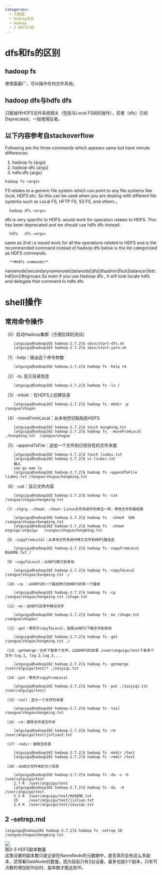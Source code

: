 ```yaml
---
categories:
  - 大数据
  - Hadoop生态
  - Hadoop
  - 2 HDFS介绍
---
```

# dfs和fs的区别

## hadoop fs 

使用面最广，可以操作任何文件系统。

## hadoop dfs与hdfs dfs

只能操作HDFS文件系统相关（包括与Local FS间的操作），前者（dfs）已经Deprecated，一般使用后者。

## 以下内容参考自stackoverflow

Following are the three commands which appears same but have minute differences

1. hadoop fs {args}
2. hadoop dfs {args}
3. hdfs dfs {args}

```shell
hadoop fs <args>
```

FS relates to a generic file system which can point to any file systems like local, HDFS etc. So this can be used when you are dealing with different file systems such as Local FS, HFTP FS, S3 FS, and others 。

```
  hadoop dfs <args>
```

dfs is very specific to HDFS. would work for operation relates to HDFS. This has been deprecated and we should use hdfs dfs instead.

```
  hdfs   dfs <args>
```

same as 2nd i.e would work for all the operations related to HDFS and is the recommended command instead of hadoop dfs
below is the list categorized as HDFS commands.

```
  **#hdfs commands**
```

  namenode|secondarynamenode|datanode|dfs|dfsadmin|fsck|balancer|fetchdt|oiv|dfsgroups
So even if you use Hadoop dfs , it will look locate hdfs and delegate that command to hdfs dfs



# shell操作

## 常用命令操作

（0）启动Hadoop集群（方便后续的测试）

```
	[atguigu@hadoop102 hadoop-2.7.2]$ sbin/start-dfs.sh
	[atguigu@hadoop103 hadoop-2.7.2]$ sbin/start-yarn.sh
```

（1）-help：输出这个命令参数

```
	[atguigu@hadoop102 hadoop-2.7.2]$ hadoop fs -help rm
```

（2）-ls: 显示目录信息

```
	[atguigu@hadoop102 hadoop-2.7.2]$ hadoop fs -ls /
```

（3）-mkdir：在HDFS上创建目录

```
	[atguigu@hadoop102 hadoop-2.7.2]$ hadoop fs -mkdir -p /sanguo/shuguo
```

（4）-moveFromLocal：从本地剪切粘贴到HDFS

```
	[atguigu@hadoop102 hadoop-2.7.2]$ touch kongming.txt
	[atguigu@hadoop102 hadoop-2.7.2]$ hadoop fs  -moveFromLocal  ./kongming.txt  /sanguo/shuguo
```

（5）-appendToFile：追加一个文件到已经存在的文件末尾

```
	[atguigu@hadoop102 hadoop-2.7.2]$ touch liubei.txt
	[atguigu@hadoop102 hadoop-2.7.2]$ vi liubei.txt
    输入
	san gu mao lu
	[atguigu@hadoop102 hadoop-2.7.2]$ hadoop fs -appendToFile liubei.txt /sanguo/shuguo/kongming.txt
```

（6）-cat：显示文件内容

```
	[atguigu@hadoop102 hadoop-2.7.2]$ hadoop fs -cat /sanguo/shuguo/kongming.txt
```

	（7）-chgrp、-chmod、-chown：Linux文件系统中的用法一样，修改文件所属权限

```
	[atguigu@hadoop102 hadoop-2.7.2]$ hadoop fs  -chmod  666  /sanguo/shuguo/kongming.txt
	[atguigu@hadoop102 hadoop-2.7.2]$ hadoop fs  -chown  atguigu:atguigu   /sanguo/shuguo/kongming.txt
```

	（8）-copyFromLocal：从本地文件系统中拷贝文件到HDFS路径去

```
	[atguigu@hadoop102 hadoop-2.7.2]$ hadoop fs -copyFromLocal README.txt /
```

	（9）-copyToLocal：从HDFS拷贝到本地

```
	[atguigu@hadoop102 hadoop-2.7.2]$ hadoop fs -copyToLocal /sanguo/shuguo/kongming.txt ./
```

	（10）-cp ：从HDFS的一个路径拷贝到HDFS的另一个路径

```
	[atguigu@hadoop102 hadoop-2.7.2]$ hadoop fs -cp /sanguo/shuguo/kongming.txt /zhuge.txt
```

	（11）-mv：在HDFS目录中移动文件

```
	[atguigu@hadoop102 hadoop-2.7.2]$ hadoop fs -mv /zhuge.txt /sanguo/shuguo/
```

	（12）-get：等同于copyToLocal，就是从HDFS下载文件到本地

```
	[atguigu@hadoop102 hadoop-2.7.2]$ hadoop fs -get /sanguo/shuguo/kongming.txt ./
```

	（13）-getmerge：合并下载多个文件，比如HDFS的目录 /user/atguigu/test下有多个文件:log.1, log.2,log.3,...

```
	[atguigu@hadoop102 hadoop-2.7.2]$ hadoop fs -getmerge /user/atguigu/test/* ./zaiyiqi.txt
```

	（14）-put：等同于copyFromLocal

```
	[atguigu@hadoop102 hadoop-2.7.2]$ hadoop fs -put ./zaiyiqi.txt /user/atguigu/test/
```

	（15）-tail：显示一个文件的末尾

```
	[atguigu@hadoop102 hadoop-2.7.2]$ hadoop fs -tail /sanguo/shuguo/kongming.txt
```

	（16）-rm：删除文件或文件夹

```
	[atguigu@hadoop102 hadoop-2.7.2]$ hadoop fs -rm /user/atguigu/test/jinlian2.txt
```

	（17）-rmdir：删除空目录

```
	[atguigu@hadoop102 hadoop-2.7.2]$ hadoop fs -mkdir /test
	[atguigu@hadoop102 hadoop-2.7.2]$ hadoop fs -rmdir /test
```

	（18）-du统计文件夹的大小信息

```
	[atguigu@hadoop102 hadoop-2.7.2]$ hadoop fs -du -s -h /user/atguigu/test
	2.7 K  /user/atguigu/test
	[atguigu@hadoop102 hadoop-2.7.2]$ hadoop fs -du  -h /user/atguigu/test
	1.3 K  /user/atguigu/test/README.txt
	15     /user/atguigu/test/jinlian.txt
	1.4 K  /user/atguigu/test/zaiyiqi.txt
```

## 2 -setrep.md

```
[atguigu@hadoop102 hadoop-2.7.2]$ hadoop fs -setrep 10 /sanguo/shuguo/kongming.txt
```

![](https://coachhe.oss-cn-shenzhen.aliyuncs.com/Hadoop/20201210160717.png)  		
图3-3  HDFS副本数量  
这里设置的副本数只是记录在NameNode的元数据中，是否真的会有这么多副本，还得看DataNode的数量。因为目前只有3台设备，最多也就3个副本，只有节点数的增加到10台时，副本数才能达到10。